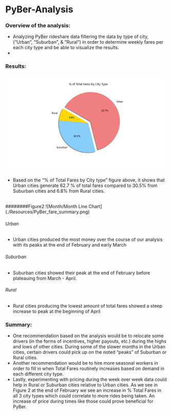 # PyBer-Analysis

### Overview of the analysis: 
* Analyzing PyBer rideshare data filtering the data by type of city, (“Urban”, “Suburban”, & “Rural”) in order to determine weekly fares per each city type and be able to visualize the results.
* 
### Results:
![Pie Chart](./Resources/PieChart_PyBer.png)

* Based on the “% of Total Fares by City type” figure above, it shows that Urban cities generate 62.7 % of total fares compared to 30.5% from Suburban cities and 6.8% from Rural cities. 
<br>
########Figure2
![Month/Month Line Chart](./Resources/PyBer_fare_summary.png)

###### Urban
* Urban cities produced the most money over the course of our analysis with its peaks at the end of February and early March

###### Suburban
* Suburban cities showed their peak at the end of February before plateauing from March - April.

###### Rural
* Rural cities producing the lowest amount of total fares showed a steep increase to peak at the beginning of April 

### Summary: 
* One recommendation based on the analysis would be to relocate some drivers (in the forms of incentives, higher payouts, etc.) during the highs and lows of other cities. During some of the slower months in the Urban cities, certain drivers could pick up on the noted “peaks” of Suburban or Rural cities. 
* Another recommendation would be to hire more seasonal workers in order to fill in when Total Fares routinely increases based on demand in each different city type. 
* Lastly, experimenting with pricing during the week over week data could help in Rural or Suburban cities relative to Urban cities. As we see in Figure 2 at the end of February we see an increase in % Total Fares in all 3 city types which could correlate to more rides being taken. An increase of price during times like those could prove beneficial for PyBer. 
